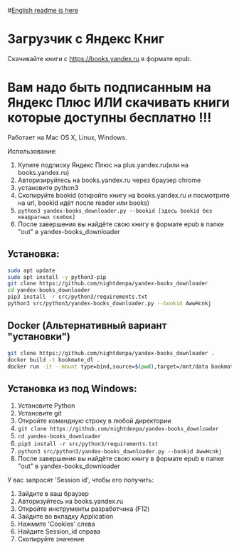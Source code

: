 #[English readme is here](README.md)

# Загрузчик с Яндекс Книг
Скачивайте книги с https://books.yandex.ru в формате epub.

# Вам надо быть подписанным на Яндекс Плюс ИЛИ скачивать книги которые доступны бесплатно !!!
Работает на Mac OS X, Linux, Windows.

Использование:
1. Купите подписку Яндекс Плюс на plus.yandex.ru(или на books.yandex.ru)
2. Авторизируйтесь на books.yandex.ru через браузер chrome
3. установите python3
4. Скопируйте bookid (откройте книгу на books.yandex.ru и посмотрите на url, bookid идёт после reader или books)
5. `python3 yandex-books_downloader.py --bookid [здесь bookid без квадратных скобок]`
6. После завершения вы найдёте свою книгу в формате epub в папке "out" в yandex-books_downloader

## Установка:
```bash
sudo apt update
sudo apt install -y python3-pip
git clone https://github.com/nightdenpa/yandex-books_downloader
cd yandex-books_downloader
pip3 install -r src/python3/requirements.txt
python3 src/python3/yandex-books_downloader.py --bookid AwwHcnkj
```
## Docker (Альтернативный вариант "установки")
```bash
git clone https://github.com/nightdenpa/yandex-books_downloader .
docker build -t bookmate_dl .
docker run -it --mount type=bind,source=$(pwd),target=/mnt/data bookmate_dl --bookid AwwHcnkj --log DEBUG --outdir /mnt/data
```

## Установка из под Windows:
1. Установите Python
2. Установите git
3. Откройте командную строку в любой директории
4. ```git clone https://github.com/nightdenpa/yandex-books_downloader```
5. ```cd yandex-books_downloader```
6. ```pip3 install -r src/python3/requirements.txt```
7. ```python3 src/python3/yandex-books_downloader.py --bookid AwwHcnkj```
8. После завершения вы найдёте свою книгу в формате epub в папке "out" в yandex-books_downloader


У вас запросят 'Session id', чтобы его получить:
1. Зайдите в ваш браузер
2. Авторизуйтесь на books.yandex.ru
3. Откройте инструменты разработчика (F12)
4. Зайдите во вкладку Application
5. Нажмите 'Cookies' слева
6. Найдите Session_id справа
7. Скопируйте значение
